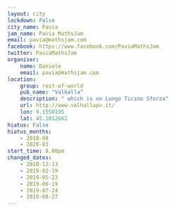 ```yaml
---
layout: city                                           
lockdown: False
city_name: Pavia                                                               
jam_name: Pavia MathsJam
email: pavia@mathsjam.com
facebook: https://www.facebook.com/PaviaMathsJam
twitter: PaviaMathsJam
organiser:
    name: Daniele
    email: pavia@mathsjam.com
location:
    group: rest-of-world
    pub_name: "Valhalla"
    description: " which is on Lungo Ticino Sforza"
    url: http://www.valhallapv.it/
    lon: 9.1550195
    lat: 45.1812662
hiatus: False
hiatus_months:
    - 2018-08
    - 2020-03
start_time: 8.00pm
changed_dates:
    - 2018-12-13
    - 2019-02-19
    - 2019-05-23
    - 2019-06-19
    - 2019-07-24
    - 2019-08-27
---
```

